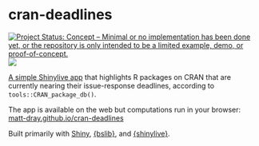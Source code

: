 
# cran-deadlines

<!-- badges: start -->
[![Project Status: Concept – Minimal or no implementation has been done yet, or the repository is only intended to be a limited example, demo, or proof-of-concept.](https://www.repostatus.org/badges/latest/concept.svg)](https://www.repostatus.org/#concept)
[![](https://img.shields.io/badge/Shiny-shinylive-blue?style=flat&labelColor=white&logo=RStudio&logoColor=blue)](https://matt-dray.github.io/cran-deadlines/)
<!-- badges: end -->

[A simple Shinylive app](https://matt-dray.github.io/cran-deadlines) that highlights R packages on CRAN that are currently nearing their issue-response deadlines, according to `tools::CRAN_package_db()`. 

The app is available on the web but computations run in your browser: [matt-dray.github.io/cran-deadlines](https://matt-dray.github.io/cran-deadlines)

Built primarily with [Shiny](https://shiny.posit.co/r/getstarted/shiny-basics/lesson1/index.html), [{bslib}](https://rstudio.github.io/bslib/), and [{shinylive}](https://posit-dev.github.io/r-shinylive/).

